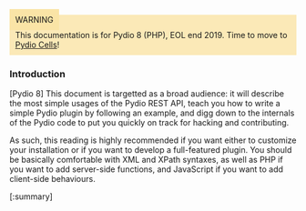<div style="background-color: #fbe9b7;font-size: 14px;">
<span style="background-color: #fae4a6;padding: 10px;">WARNING</span>
<span style="padding: 10px;display: inline-block;">This documentation is for Pydio 8 (PHP), EOL end 2019. Time to move to <a href="https://pydio.com/en/docs/cells/v2/quick-start">Pydio Cells</a>!</span>
</div>

### Introduction

[Pydio 8] This document is targetted as a broad audience: it will describe the most simple usages of the Pydio REST API, teach you how to write a simple Pydio plugin by following an example, and digg down to the internals of the Pydio code to put you quickly on track for hacking and contributing. 

As such, this reading is highly recommended if you want either to customize your installation or if you want to develop a full-featured plugin. You should be basically comfortable with XML and XPath syntaxes, as well as PHP if you want to add server-side functions, and JavaScript if you want to add client-side behaviours.

[:summary]